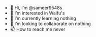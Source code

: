 - 👋 Hi, I’m @sameer9548s
- 👀 I’m interested in Waifu's
- 🌱 I’m currently learning nothing
- 💞️ I’m looking to collaborate on nothing
- 📫 How to reach me never

<!---
sameer9548s/sameer9548s is a ✨ special ✨ repository because its `README.md` (this file) appears on your GitHub profile.
You can click the Preview link to take a look at your changes.
--->
